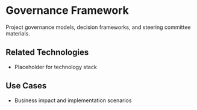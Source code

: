 # Governance Framework

Project governance models, decision frameworks, and steering committee materials.

## Related Technologies
- Placeholder for technology stack

## Use Cases
- Business impact and implementation scenarios
